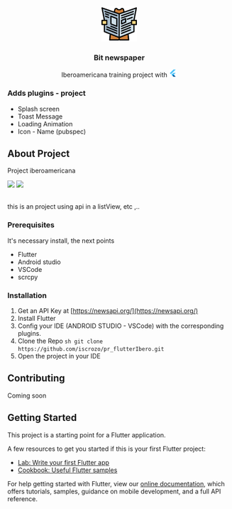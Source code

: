 <br />
<p align="center">
  <a href="https://github.com/iscrozo/pr_flutterIbero">
    <img src="assets/img/newspaper.png" alt="Logo" width="80" height="80">
  </a>

  <h3 align="center">Bit newspaper</h3>

  <p align="center">
    Iberoamericana training project with <img src ="assets/img/iconFlutter.png" alt="Logo" width="18" height="18">
    <br/>
  </p>
</p>

### Adds plugins - project
* Splash screen
* Toast Message
* Loading Animation
* Icon - Name (pubspec)

## About Project

Project iberoamericana </br>
<p float="left">
<img style="margin:10" src="https://user-images.githubusercontent.com/40553244/109449647-fbf5ef00-7a16-11eb-8a12-db36efc23e65.png" width="250">

<img style="margin:10" src="https://user-images.githubusercontent.com/40553244/109449607-dd8ff380-7a16-11eb-950e-6f247baba396.png" width="250">
</p>

</br>
this is an project using api in a listView, etc ,..

### Prerequisites
It's necessary install, the next points
* Flutter
* Android studio
* VSCode
* scrcpy

### Installation
1. Get an API Key at [https://newsapi.org/](https://newsapi.org/)
2. Install Flutter
3. Config your IDE (ANDROID STUDIO - VSCode) with the corresponding plugins.
4. Clone the Repo ```sh
                     git clone https://github.com/iscrozo/pr_flutterIbero.git
                     ```
5. Open the project in your IDE

<!-- CONTRIBUTING -->
## Contributing
Coming soon
## Getting Started

This project is a starting point for a Flutter application.

A few resources to get you started if this is your first Flutter project:

- [Lab: Write your first Flutter app](https://flutter.dev/docs/get-started/codelab)
- [Cookbook: Useful Flutter samples](https://flutter.dev/docs/cookbook)

For help getting started with Flutter, view our
[online documentation](https://flutter.dev/docs), which offers tutorials,
samples, guidance on mobile development, and a full API reference.
